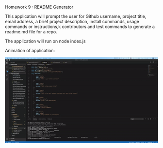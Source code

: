 Homework 9 : README Generator

This application will prompt the user for Github username, project title, email address, a brief project description, install commands, usage commands or instructions,k contributors and test commands to generate a readme.md file for a repo.

The application will run on     node index.js

Animation of application:

![Animation](./assets/applicationDemo.gif)